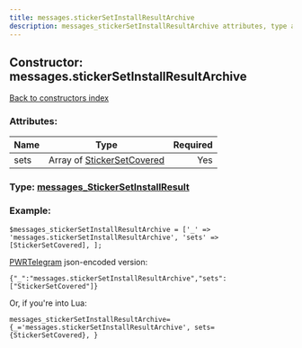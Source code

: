 ```yaml
---
title: messages.stickerSetInstallResultArchive
description: messages_stickerSetInstallResultArchive attributes, type and example
---
```

## Constructor: messages.stickerSetInstallResultArchive  
[Back to constructors index](index.md)



### Attributes:

| Name     |    Type       | Required |
|----------|:-------------:|---------:|
|sets|Array of [StickerSetCovered](../types/StickerSetCovered.md) | Yes|



### Type: [messages\_StickerSetInstallResult](../types/messages_StickerSetInstallResult.md)


### Example:

```
$messages_stickerSetInstallResultArchive = ['_' => 'messages.stickerSetInstallResultArchive', 'sets' => [StickerSetCovered], ];
```  

[PWRTelegram](https://pwrtelegram.xyz) json-encoded version:

```
{"_":"messages.stickerSetInstallResultArchive","sets":["StickerSetCovered"]}
```


Or, if you're into Lua:  


```
messages_stickerSetInstallResultArchive={_='messages.stickerSetInstallResultArchive', sets={StickerSetCovered}, }

```


